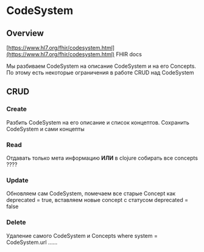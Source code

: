 # CodeSystem

## Overview

[https://www.hl7.org/fhir/codesystem.html](https://www.hl7.org/fhir/codesystem.html) FHIR docs

Мы разбиваем CodeSystem на описание CodeSystem и на его Concepts. По этому есть некоторые ограничения в работе CRUD над CodeSystem

## CRUD

### Create

Разбить CodeSystem на его описание и список концептов. Сохранить CodeSystem и сами концепты

### Read

Отдавать только мета информацию  **ИЛИ**  в clojure собирать все concepts ????

### Update

Обновляем сам CodeSystem,  помечаем все старые Concept как deprecated = true, вставляем новые concept с статусом deprecated = false

### Delete

Удаление самого CodeSystem и Concepts where system = CodeSystem.url ......



